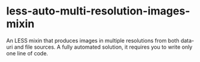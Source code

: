 less-auto-multi-resolution-images-mixin
=======================================

An LESS mixin that produces images in multiple resolutions from both data-uri and file sources. A fully automated solution, it requires you to write only one line of code.
